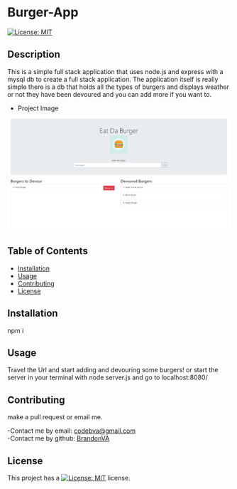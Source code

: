 # Burger-App
[![License: MIT](https://img.shields.io/badge/License-MIT-yellow.svg)](https://opensource.org/licenses/MIT)

## Description 

This is a simple full stack application that uses node.js and express with a mysql db to create a full stack application. The application itself is really simple there is a db that holds all the types of burgers and displays weather or not they have been devoured and you can add more if you want to.

- Project Image
<img src="public\assets\images\project-image.png">


## Table of Contents

* [Installation](#installation)
* [Usage](#usage)
* [Contributing](#Contributing)
* [License](#license)


## Installation 
npm i


## Usage 

Travel the Url and start adding and devouring some burgers! or start the server in your terminal with node server.js and go to localhost:8080/



## Contributing 

make a pull request or email me.

-Contact me by email: codebva@gmail.com <br>
-Contact me by github: [BrandonVA](https://github.com/BrandonVA)


## License 
This project has a [![License: MIT](https://img.shields.io/badge/License-MIT-yellow.svg)](https://opensource.org/licenses/MIT) license.
